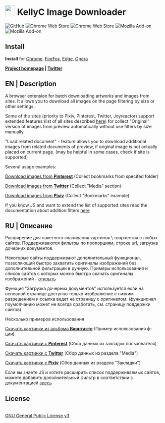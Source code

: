 <h1><img src="https://catface.ru/userfiles/media/udata_1544561629_uixtxchu.png" width="32"> KellyC Image Downloader</h1>

![GitHub](https://img.shields.io/github/license/nc22/KellyCImageDownloader) ![Chrome Web Store](https://img.shields.io/chrome-web-store/users/mbhkdmjolnhcppnkldbdfaomeabjiofm?label=chrome%20users%3A) ![Chrome Web Store](https://img.shields.io/chrome-web-store/rating/mbhkdmjolnhcppnkldbdfaomeabjiofm) ![Mozilla Add-on](https://img.shields.io/amo/users/kellyc-favorites?label=firefox%20users%3A) ![Mozilla Add-on](https://img.shields.io/amo/rating/kellyc-favorites)

<p></p>
<h2>Install</h2>
<p><b>Install</b> for <a href="https://chrome.google.com/webstore/detail/kellyc-favorites/mbhkdmjolnhcppnkldbdfaomeabjiofm?hl=en">Chrome</a>, <a href="https://addons.mozilla.org/ru/firefox/addon/kellyc-favorites/">FireFox</a>, <a href="https://microsoftedge.microsoft.com/addons/detail/kellyc-image-downloader/dgjfegjceojpbngijkaekoihllhhdocn">Edge</a>, <a href="https://kellydownloader.com/ru/install-opera/">Opera</a></p>
<p></p>
<b><a href="https://kellydownloader.com/">Project homepage</a> | <a href="https://twitter.com/KellyCLibs">Twitter</a></b>
<p></p>
<h2>EN | Description</h2>
<p>A browser extension for batch downloading artworks and images from sites. It allows you to download all images on the page filtering by size or other settings.</p>
<p>Some of the sites (priority to Pixiv, Pinterest, Twitter, Joyreactor) support extended features (list of all sites described <a href="https://kellydownloader.com/crawlers/">here</a>) for collect "Original" version of images from preview automatically without use filters by size manually.</p>
<p>"Load related document" - feature allows you to download additional images from related documents of preview, if original image is not actually placed on current page. (may be helpful in some cases, check if site is supported)</p>

<p>Several usage examples:</p>
<p></p>
<p><a href="https://www.youtube.com/watch?v=ImKbC_1Oz8c">Download images from <b>Pinterest</b></a> (Collect bookmarks from specifed folder)</p>
<p><a href="https://www.youtube.com/watch?v=x1-kqKMnMmA">Download images from <b>Twitter</b></a> (Collect "Media" section)</p>
<p><a href="https://youtu.be/1Nivs34BDbI">Download images from <b>Pixiv</b></a> (Collect "Bookmarks" example)</p>
<p></p>
<p>If you know JS and want to extend the list of supported sites read the documentation about addition filters <a href="https://kellydownloader.com/links/dev/">here</a></p>

<p></p>
<h2>RU | Описание</h2>
<p>Расширение для пакетного скачивания картинок \ творчества с любых сайтов. Поддерживаются фильтры по пропорциям, строке url, загрузка дочерних документов.</p>
<p></p>
<p>Некоторые сайты поддерживают дополнительный функционал, позволяющий быстро захватить оригиналы изображений без дополнительной фильтрации в ручную. Примеры использования и список сайтов с которых можно быстро скачать оригиналы изображений - <a href="https://kellydownloader.com/crawlers/">открыть</a></p>
<p>Функция "Загрузка дочерних документов" используется если на основной странице доступно только изображение с низким разрешением и ссылка ведет на страницу с оригиналом. (функционал поумолчанию может не всегда сработать, см. страницу поддержки сайтов)</p>
<p></p>
<p>Несколько примеров использования</p>
<p><a href="https://www.youtube.com/watch?v=XpXhwndWYyg">Скачать картинки из альбома <b>Вконтакте</b></a> (Пример использования ф-ции)</p>
<p><a href="https://www.youtube.com/watch?v=ImKbC_1Oz8c">Скачать картинки с <b>Pinterest</b></a> (Сбор данных из закладок пользователя)</p>
<p><a href="https://www.youtube.com/watch?v=x1-kqKMnMmA">Скачать картинки с <b>Twitter</b></a> (Сбор данных из раздела "Media")</p>
<p><a href="https://youtu.be/1Nivs34BDbI">Скачать картинки с <b>Pixiv</b></a> (Сбор данных из раздела "Закладки")</p>
<p></p>
<p>Если вы знаете JS и хотите расширить список поддерживаемых сайтов, можете добавить дополнительный фильтр в соответствии с документацией <a href="https://kellydownloader.com/links/dev/">здесь</a></p>

<p></p>
<h2>License</h2>
<br>
<a href="http://www.gnu.org/licenses/gpl.html">GNU General Public License v3</a>
<br>
<br>